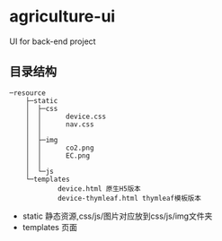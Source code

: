 # agriculture-ui
UI for back-end project
## 目录结构
```
─resource
    ├─static
    │  ├─css
    │  │      device.css
    │  │      nav.css
    │  │
    │  ├─img
    │  │      co2.png
    │  │      EC.png
    │  │
    │  └─js
    └─templates
            device.html 原生H5版本
            device-thymleaf.html thymleaf模板版本
```
* static 静态资源,css/js/图片对应放到css/js/img文件夹
* templates 页面
